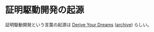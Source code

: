 # 証明駆動開発の起源

証明駆動開発という言葉の起源は [Derive Your Dreams](http://www.kmonos.net/wlog/85.html#_1640080515) ([archive](https://web.archive.org/web/20201109025549/http://www.kmonos.net/wlog/85.html#_1640080515)) らしい。
